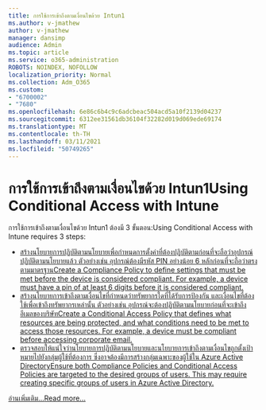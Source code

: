 ```yaml
---
title: การใช้การเข้าถึงตามเงื่อนไขด้วย Intun1
ms.author: v-jmathew
author: v-jmathew
manager: dansimp
audience: Admin
ms.topic: article
ms.service: o365-administration
ROBOTS: NOINDEX, NOFOLLOW
localization_priority: Normal
ms.collection: Adm_O365
ms.custom:
- "6700002"
- "7680"
ms.openlocfilehash: 6e86c6b4c9c6adcbeac504acd5a10f2139d04237
ms.sourcegitcommit: 6312ee31561db36104f32282d019d069ede69174
ms.translationtype: MT
ms.contentlocale: th-TH
ms.lasthandoff: 03/11/2021
ms.locfileid: "50749265"
---
```

# <a name="using-conditional-access-with-intune"></a><span data-ttu-id="47071-102">การใช้การเข้าถึงตามเงื่อนไขด้วย Intun1</span><span class="sxs-lookup"><span data-stu-id="47071-102">Using Conditional Access with Intune</span></span>

<span data-ttu-id="47071-103">การใช้การเข้าถึงตามเงื่อนไขด้วย Intun1 ต้องมี 3 ขั้นตอน:</span><span class="sxs-lookup"><span data-stu-id="47071-103">Using Conditional Access with Intune requires 3 steps:</span></span>

- [<span data-ttu-id="47071-104">สร้างนโยบายการปฏิบัติตามนโยบายเพื่อกําหนดการตั้งค่าที่ต้องปฏิบัติตามก่อนที่จะถือว่าอุปกรณ์ปฏิบัติตามนโยบายแล้ว ตัวอย่างเช่น อุปกรณ์ต้องมีรหัส PIN อย่างน้อย 6 หลักก่อนที่จะถือว่าตรงตามมาตรฐาน</span><span class="sxs-lookup"><span data-stu-id="47071-104">Create a Compliance Policy to define settings that must be met before the device is considered compliant. For example, a device must have a pin of at least 6 digits before it is considered compliant.</span></span>](https://docs.microsoft.com/mem/intune/protect/create-compliance-policy)
- [<span data-ttu-id="47071-105">สร้างนโยบายการเข้าถึงตามเงื่อนไขที่กําหนดว่าทรัพยากรใดที่ได้รับการป้องกัน และเงื่อนไขที่ต้องใช้เพื่อเข้าถึงทรัพยากรเหล่านั้น ตัวอย่างเช่น อุปกรณ์จะต้องปฏิบัติตามนโยบายก่อนที่จะเข้าถึงอีเมลของบริษัท</span><span class="sxs-lookup"><span data-stu-id="47071-105">Create a Conditional Access Policy that defines what resources are being protected, and what conditions need to be met to access those resources. For example, a device must be compliant before accessing corporate email.</span></span>](https://docs.microsoft.com/mem/intune/protect/tutorial-protect-email-on-unmanaged-devices#create-conditional-access-policies)
- [<span data-ttu-id="47071-106">ตรวจสอบให้แน่ใจว่านโยบายการปฏิบัติตามนโยบายและนโยบายการเข้าถึงตามเงื่อนไขถูกตั้งเป้าหมายไปยังกลุ่มผู้ใช้ที่ต้องการ ซึ่งอาจต้องมีการสร้างกลุ่มเฉพาะของผู้ใช้ใน Azure Active Directory</span><span class="sxs-lookup"><span data-stu-id="47071-106">Ensure both Compliance Policies and Conditional Access Policies are targeted to the desired groups of users. This may require creating specific groups of users in Azure Active Directory.</span></span>](https://docs.microsoft.com/troubleshoot/mem/intune/troubleshoot-conditional-access)

[<span data-ttu-id="47071-107">อ่านเพิ่มเติม...</span><span class="sxs-lookup"><span data-stu-id="47071-107">Read more...</span></span>](https://docs.microsoft.com/mem/intune/protect/device-compliance-get-started)
